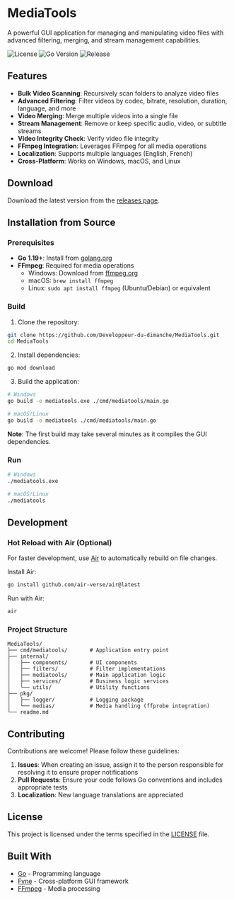 # MediaTools

A powerful GUI application for managing and manipulating video files with advanced filtering, merging, and stream management capabilities.

![License](https://img.shields.io/github/license/Developpeur-du-dimanche/MediaTools)
![Go Version](https://img.shields.io/github/go-mod/go-version/Developpeur-du-dimanche/MediaTools)
![Release](https://img.shields.io/github/v/release/Developpeur-du-dimanche/MediaTools)

## Features

- **Bulk Video Scanning**: Recursively scan folders to analyze video files
- **Advanced Filtering**: Filter videos by codec, bitrate, resolution, duration, language, and more
- **Video Merging**: Merge multiple videos into a single file
- **Stream Management**: Remove or keep specific audio, video, or subtitle streams
- **Video Integrity Check**: Verify video file integrity
- **FFmpeg Integration**: Leverages FFmpeg for all media operations
- **Localization**: Supports multiple languages (English, French)
- **Cross-Platform**: Works on Windows, macOS, and Linux

## Download

Download the latest version from the [releases page](https://github.com/Developpeur-du-dimanche/MediaTools/releases).

## Installation from Source

### Prerequisites

- **Go 1.19+**: Install from [golang.org](https://golang.org/doc/install)
- **FFmpeg**: Required for media operations
  - Windows: Download from [ffmpeg.org](https://ffmpeg.org/download.html)
  - macOS: `brew install ffmpeg`
  - Linux: `sudo apt install ffmpeg` (Ubuntu/Debian) or equivalent

### Build

1. Clone the repository:
```bash
git clone https://github.com/Developpeur-du-dimanche/MediaTools.git
cd MediaTools
```

2. Install dependencies:
```bash
go mod download
```

3. Build the application:
```bash
# Windows
go build -o mediatools.exe ./cmd/mediatools/main.go

# macOS/Linux
go build -o mediatools ./cmd/mediatools/main.go
```

**Note**: The first build may take several minutes as it compiles the GUI dependencies.

### Run

```bash
# Windows
./mediatools.exe

# macOS/Linux
./mediatools
```

## Development

### Hot Reload with Air (Optional)

For faster development, use [Air](https://github.com/air-verse/air) to automatically rebuild on file changes.

Install Air:
```bash
go install github.com/air-verse/air@latest
```

Run with Air:
```bash
air
```

### Project Structure

```
MediaTools/
├── cmd/mediatools/       # Application entry point
├── internal/
│   ├── components/       # UI components
│   ├── filters/          # Filter implementations
│   ├── mediatools/       # Main application logic
│   ├── services/         # Business logic services
│   └── utils/            # Utility functions
├── pkg/
│   ├── logger/           # Logging package
│   └── medias/           # Media handling (ffprobe integration)
└── readme.md
```

## Contributing

Contributions are welcome! Please follow these guidelines:

1. **Issues**: When creating an issue, assign it to the person responsible for resolving it to ensure proper notifications
2. **Pull Requests**: Ensure your code follows Go conventions and includes appropriate tests
3. **Localization**: New language translations are appreciated

## License

This project is licensed under the terms specified in the [LICENSE](LICENSE) file.

## Built With

- [Go](https://golang.org/) - Programming language
- [Fyne](https://fyne.io/) - Cross-platform GUI framework
- [FFmpeg](https://ffmpeg.org/) - Media processing
